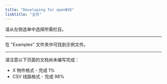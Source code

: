 ```yaml
---
title: "Developing for openBVE"
linktitle: "主页"
---
```


请从左侧选单中选择所需栏目。

---

在 "Examples" 文件夹中可找到示例文件。

---

请注意以下页面的文档尚未编写完成：

- X 物件格式 - 完成 1%
- CSV 线路格式 - 完成 98%